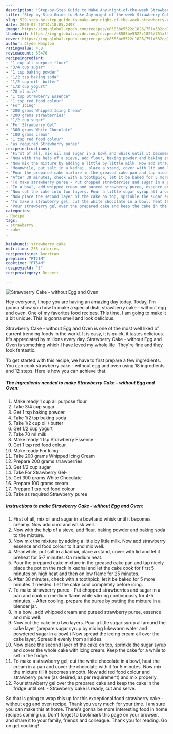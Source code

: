 ```yaml
---
description: "Step-by-Step Guide to Make Any-night-of-the-week Strawberry Cake - without Egg and Oven"
title: "Step-by-Step Guide to Make Any-night-of-the-week Strawberry Cake - without Egg and Oven"
slug: 529-step-by-step-guide-to-make-any-night-of-the-week-strawberry-cake-without-egg-and-oven
date: 2020-07-26T14:18:05.249Z
image: https://img-global.cpcdn.com/recipes/e8585be5522c1826/751x532cq70/strawberry-cake-without-egg-and-oven-recipe-main-photo.jpg
thumbnail: https://img-global.cpcdn.com/recipes/e8585be5522c1826/751x532cq70/strawberry-cake-without-egg-and-oven-recipe-main-photo.jpg
cover: https://img-global.cpcdn.com/recipes/e8585be5522c1826/751x532cq70/strawberry-cake-without-egg-and-oven-recipe-main-photo.jpg
author: Clyde Hampton
ratingvalue: 4.8
reviewcount: 35476
recipeingredient:
- "1 cup all purpose flour"
- "3/4 cup sugar"
- "1 tsp baking powder"
- "1/2 tsp baking soda"
- "1/2 cup oil  butter"
- "1/2 cup yogurt"
- "70 ml milk"
- "1 tsp Strawberry Essence"
- "1 tsp red food colour"
- "For Icing"
- "200 grams Whipped Icing Cream"
- "200 grams strawberries"
- "1/2 cup sugar"
- "For Strawberry Gel"
- "300 grams White Chocolate"
- "100 grams cream"
- "1 tsp red food colour"
- "as required Strawberry puree"
recipeinstructions:
- "First of all, mix oil and sugar in a bowl and whisk until it becomes creamy. Now add curd and whisk well."
- "Now with the help of a sieve, add flour, baking powder and baking soda to the mixture."
- "Now mix the mixture by adding a little by little milk. Now add strawberry essence and food colour to it and mix well."
- "Meanwhile, put salt in a kadhai, place a stand, cover with lid and let it preheat for 5-7 minutes. On medium heat."
- "Pour the prepared cake mixture in the greased cake pan and tap nicely. place the pot on the rack in kadhai and let the cake cook for first 5 minutes on high heat and then on low flame for 25 minutes."
- "After 30 minutes, check with a toothpick, let it be baked for 5 more minutes if needed. Let the cake cool completely before icing."
- "To make strawberry puree - Put chopped strawberries and sugar in a pan and cook on medium flame while stirring continuously for 4-5 minutes.  After cooling, prepare the puree by putting the mixture in a blender jar."
- "In a bowl, add whipped cream and pureed strawberry puree, essence and mix well."
- "Now cut the cake into two layers. Pour a little sugar syrup all around the cake layer (prepare sugar syrup by mixing lukewarm water and powdered sugar in a bowl.) Now spread the iceing cream all over the cake layer, Spread it evenly from all sides."
- "Now place the second layer of the cake on top, sprinkle the sugar syrup and cover the whole cake with icing cream. Keep the cake for a while to set in the fridge."
- "To make a strawberry gel, cut the white chocolate in a bowl, heat the cream in a pan and cover the chocolate with it for 5 minutes. Now mix the mixture till it becomes smooth. Now add red food colour and strawberry puree (as desired, as per requirement) and mix properly."
- "Pour strawberry gel over the prepared cake and keep the cake in the fridge until set.  Strawberry cake is ready, cut and serve."
categories:
- Recipe
tags:
- strawberry
- cake
- 

katakunci: strawberry cake  
nutrition: 255 calories
recipecuisine: American
preptime: "PT21M"
cooktime: "PT54M"
recipeyield: "3"
recipecategory: Dessert

---
```



![Strawberry Cake - without Egg and Oven](https://img-global.cpcdn.com/recipes/e8585be5522c1826/751x532cq70/strawberry-cake-without-egg-and-oven-recipe-main-photo.jpg)

Hey everyone, I hope you are having an amazing day today. Today, I'm gonna show you how to make a special dish, strawberry cake - without egg and oven. One of my favorites food recipes. This time, I am going to make it a bit unique. This is gonna smell and look delicious.

Strawberry Cake - without Egg and Oven is one of the most well liked of current trending foods in the world. It is easy, it is quick, it tastes delicious. It's appreciated by millions every day. Strawberry Cake - without Egg and Oven is something which I have loved my whole life. They're fine and they look fantastic.




To get started with this recipe, we have to first prepare a few ingredients. You can cook strawberry cake - without egg and oven using 18 ingredients and 12 steps. Here is how you can achieve that.

<!--inarticleads1-->

##### The ingredients needed to make Strawberry Cake - without Egg and Oven:

1. Make ready 1 cup all purpose flour
1. Take 3/4 cup sugar
1. Get 1 tsp baking powder
1. Take 1/2 tsp baking soda
1. Take 1/2 cup oil / butter
1. Get 1/2 cup yogurt
1. Take 70 ml milk
1. Make ready 1 tsp Strawberry Essence
1. Get 1 tsp red food colour
1. Make ready For Icing-
1. Take 200 grams Whipped Icing Cream
1. Prepare 200 grams strawberries
1. Get 1/2 cup sugar
1. Take For Strawberry Gel-
1. Get 300 grams White Chocolate
1. Prepare 100 grams cream
1. Prepare 1 tsp red food colour
1. Take as required Strawberry puree




<!--inarticleads2-->

##### Instructions to make Strawberry Cake - without Egg and Oven:

1. First of all, mix oil and sugar in a bowl and whisk until it becomes creamy. Now add curd and whisk well.
1. Now with the help of a sieve, add flour, baking powder and baking soda to the mixture.
1. Now mix the mixture by adding a little by little milk. Now add strawberry essence and food colour to it and mix well.
1. Meanwhile, put salt in a kadhai, place a stand, cover with lid and let it preheat for 5-7 minutes. On medium heat.
1. Pour the prepared cake mixture in the greased cake pan and tap nicely. place the pot on the rack in kadhai and let the cake cook for first 5 minutes on high heat and then on low flame for 25 minutes.
1. After 30 minutes, check with a toothpick, let it be baked for 5 more minutes if needed. Let the cake cool completely before icing.
1. To make strawberry puree - Put chopped strawberries and sugar in a pan and cook on medium flame while stirring continuously for 4-5 minutes. -  After cooling, prepare the puree by putting the mixture in a blender jar.
1. In a bowl, add whipped cream and pureed strawberry puree, essence and mix well.
1. Now cut the cake into two layers. Pour a little sugar syrup all around the cake layer (prepare sugar syrup by mixing lukewarm water and powdered sugar in a bowl.) Now spread the iceing cream all over the cake layer, Spread it evenly from all sides.
1. Now place the second layer of the cake on top, sprinkle the sugar syrup and cover the whole cake with icing cream. Keep the cake for a while to set in the fridge.
1. To make a strawberry gel, cut the white chocolate in a bowl, heat the cream in a pan and cover the chocolate with it for 5 minutes. Now mix the mixture till it becomes smooth. Now add red food colour and strawberry puree (as desired, as per requirement) and mix properly.
1. Pour strawberry gel over the prepared cake and keep the cake in the fridge until set. -  Strawberry cake is ready, cut and serve.




So that is going to wrap this up for this exceptional food strawberry cake - without egg and oven recipe. Thank you very much for your time. I am sure you can make this at home. There's gonna be more interesting food in home recipes coming up. Don't forget to bookmark this page on your browser, and share it to your family, friends and colleague. Thank you for reading. Go on get cooking!
